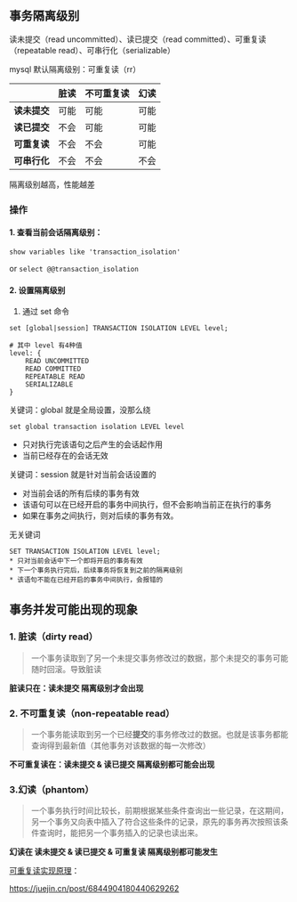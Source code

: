 ## 事务隔离级别

读未提交（read uncommitted）、读已提交（read committed）、可重复读（repeatable read）、可串行化（serializable）

mysql 默认隔离级别：可重复读（rr）

|              | 脏读 | 不可重复读 | 幻读 |
| ------------ | ---- | ---------- | ---- |
| **读未提交** | 可能 | 可能       | 可能 |
| **读已提交** | 不会 | 可能       | 可能 |
| **可重复读** | 不会 | 不会       | 可能 |
| **可串行化** | 不会 | 不会       | 不会 |

隔离级别越高，性能越差

### 操作

#### 1. 查看当前会话隔离级别：

`show variables like 'transaction_isolation'`

or `select @@transaction_isolation`

#### 2. 设置隔离级别

1. 通过 set 命令

```mysql
set [global|session] TRANSACTION ISOLATION LEVEL level;

# 其中 level 有4种值
level: {
	READ UNCOMMITTED
	READ COMMITTED
	REPEATABLE READ
	SERIALIZABLE
}
```
关键词：global 就是全局设置，没那么绕

`set global transaction isolation LEVEL level`
* 只对执行完该语句之后产生的会话起作用
* 当前已经存在的会话无效

关键词：session 就是针对当前会话设置的

* 对当前会话的所有后续的事务有效
* 该语句可以在已经开启的事务中间执行，但不会影响当前正在执行的事务
* 如果在事务之间执行，则对后续的事务有效。


无关键词

```mysql
SET TRANSACTION ISOLATION LEVEL level;
* 只对当前会话中下一个即将开启的事务有效
* 下一个事务执行完后，后续事务将恢复到之前的隔离级别
* 该语句不能在已经开启的事务中间执行，会报错的
```





## 事务并发可能出现的现象

### 1. 脏读（dirty read）

> 一个事务读取到了另一个未提交事务修改过的数据，那个未提交的事务可能随时回滚。导致脏读

**脏读只在：读未提交 隔离级别才会出现**



### 2. 不可重复读（non-repeatable read）

> 一个事务能读取到另一个已经**提交**的事务修改过的数据。也就是该事务都能查询得到最新值（其他事务对该数据的每一次修改）

**不可重复读在：读未提交 & 读已提交 隔离级别都可能会出现**



### 3.幻读（phantom）

>  一个事务执行时间比较长，前期根据某些条件查询出一些记录，在这期间，另一个事务又向表中插入了符合这些条件的记录，原先的事务再次按照该条件查询时，能把另一个事务插入的记录也读出来。



**幻读在 读未提交 & 读已提交 & 可重复读 隔离级别都可能发生**





[可重复读实现原理](https://juejin.cn/post/6844904180440629262)：



https://juejin.cn/post/6844904180440629262















